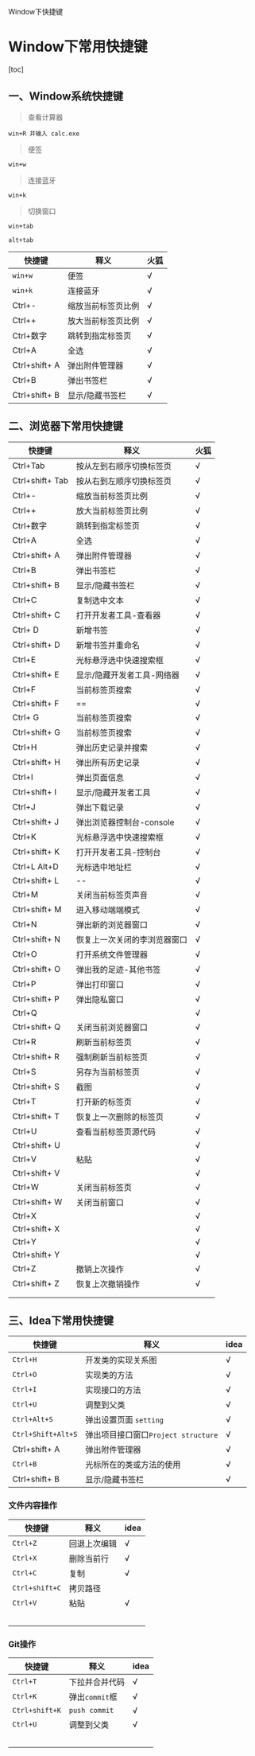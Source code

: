 Window下快捷键

# Window下常用快捷键
[toc]
## 一、Window系统快捷键

> 查看计算器    
```
win+R 并输入 calc.exe 
```
> 便签  

  `win+w`

> 连接蓝牙

`win+k`

> 切换窗口

`win+tab`               

`alt+tab`	

| 快捷键        | 释义               | 火狐 |
| ------------- | ------------------ | ---- |
| `win+w`       | 便签               | √    |
| `win+k`       | 连接蓝牙           | √    |
| Ctrl+-        | 缩放当前标签页比例 | √    |
| Ctrl++        | 放大当前标签页比例 | √    |
| Ctrl+数字     | 跳转到指定标签页   | √    |
| Ctrl+A        | 全选               | √    |
| Ctrl+shift+ A | 弹出附件管理器     | √    |
| Ctrl+B        | 弹出书签栏         | √    |
| Ctrl+shift+ B | 显示/隐藏书签栏    | √    |


## 二、浏览器下常用快捷键


| 快捷键          | 释义                         | 火狐 |
| --------------- | ---------------------------- | ---- |
| Ctrl+Tab        | 按从左到右顺序切换标签页     | √    |
| Ctrl+shift+ Tab | 按从右到左顺序切换标签页     | √    |
| Ctrl+-          | 缩放当前标签页比例           | √    |
| Ctrl++          | 放大当前标签页比例           | √    |
| Ctrl+数字       | 跳转到指定标签页             | √    |
| Ctrl+A          | 全选                         | √    |
| Ctrl+shift+ A   | 弹出附件管理器               | √    |
| Ctrl+B          | 弹出书签栏                   | √    |
| Ctrl+shift+ B   | 显示/隐藏书签栏              | √    |
| Ctrl+C          | 复制选中文本                 | √    |
| Ctrl+shift+ C   | 打开开发者工具-查看器        | √    |
| Ctrl+ D         | 新增书签                     | √    |
| Ctrl+shift+ D   | 新增书签并重命名             | √    |
| Ctrl+E          | 光标悬浮选中快速搜索框       | √    |
| Ctrl+shift+ E   | 显示/隐藏开发者工具-网络器   | √    |
| Ctrl+F          | 当前标签页搜索               | √    |
| Ctrl+shift+ F   | ==                           | √    |
| Ctrl+ G         | 当前标签页搜索               | √    |
| Ctrl+shift+ G   | 当前标签页搜索               | √    |
| Ctrl+H          | 弹出历史记录并搜索           | √    |
| Ctrl+shift+ H   | 弹出所有历史记录             | √    |
| Ctrl+I          | 弹出页面信息                 | √    |
| Ctrl+shift+ I   | 显示/隐藏开发者工具          | √    |
| Ctrl+J          | 弹出下载记录                 | √    |
| Ctrl+shift+ J   | 弹出浏览器控制台-console     | √    |
| Ctrl+K          | 光标悬浮选中快速搜索框       | √    |
| Ctrl+shift+ K   | 打开开发者工具-控制台        | √    |
| Ctrl+L    Alt+D | 光标选中地址栏               | √    |
| Ctrl+shift+ L   | --                           | √    |
| Ctrl+M          | 关闭当前标签页声音           | √    |
| Ctrl+shift+ M   | 进入移动端端模式             | √    |
| Ctrl+N          | 弹出新的浏览器窗口           | √    |
| Ctrl+shift+ N   | 恢复上一次关闭的李浏览器窗口 | √    |
| Ctrl+O          | 打开系统文件管理器           | √    |
| Ctrl+shift+ O   | 弹出我的足迹-其他书签        | √    |
| Ctrl+P          | 弹出打印窗口                 | √    |
| Ctrl+shift+ P   | 弹出隐私窗口                 | √    |
| Ctrl+Q          |                              | √    |
| Ctrl+shift+ Q   | 关闭当前浏览器窗口           | √    |
| Ctrl+R          | 刷新当前标签页               | √    |
| Ctrl+shift+ R   | 强制刷新当前标签页           | √    |
| Ctrl+S          | 另存为当前标签页             | √    |
| Ctrl+shift+ S   | 截图                         | √    |
| Ctrl+T          | 打开新的标签页               | √    |
| Ctrl+shift+ T   | 恢复上一次删除的标签页       | √    |
| Ctrl+U          | 查看当前标签页源代码         | √    |
| Ctrl+shift+ U   |                              | √    |
| Ctrl+V          | 粘贴                         | √    |
| Ctrl+shift+ V   |                              | √    |
| Ctrl+W          | 关闭当前标签页               | √    |
| Ctrl+shift+ W   | 关闭当前窗口                 | √    |
| Ctrl+X          |                              | √    |
| Ctrl+shift+ X   |                              | √    |
| Ctrl+Y          |                              | √    |
| Ctrl+shift+ Y   |                              | √    |
| Ctrl+Z          | 撤销上次操作                 | √    |
| Ctrl+shift+ Z   | 恢复上次撤销操作             | √    |
|                 |                              |      |
|                 |                              |      |



## 三、Idea下常用快捷键



| 快捷键             | 释义                                | idea |
| ------------------ | ----------------------------------- | ---- |
| `Ctrl+H`           | 开发类的实现关系图                  | √    |
| `Ctrl+O`           | 实现类的方法                        | √    |
| `Ctrl+I`           | 实现接口的方法                      | √    |
| `Ctrl+U`           | 调整到父类                          | √    |
| `Ctrl+Alt+S`       | 弹出设置页面 `setting`              | √    |
| `Ctrl+Shift+Alt+S` | 弹出项目接口窗口`Project structure` | √    |
| Ctrl+shift+ A      | 弹出附件管理器                      | √    |
| `Ctrl+B`           | 光标所在的类或方法的使用            | √    |
| Ctrl+shift+ B      | 显示/隐藏书签栏                     | √    |

### 文件内容操作

| 快捷键         | 释义         | idea |
| -------------- | ------------ | ---- |
| `Ctrl+Z`       | 回退上次编辑 | √    |
| `Ctrl+X`       | 删除当前行   | √    |
| `Ctrl+C`       | 复制         | √    |
| `Ctrl+shift+C` | 拷贝路径     |      |
| `Ctrl+V`       | 粘贴         | √    |
|                |              |      |
|                |              |      |
|                |              |      |
|                |              |      |
|                |              |      |

### Git操作

| 快捷键         | 释义           | idea |
| -------------- | -------------- | ---- |
| `Ctrl+T`       | 下拉并合并代码 | √    |
| `Ctrl+K`       | 弹出`commit`框 | √    |
| `Ctrl+shift+K` | `push commit`  | √    |
| `Ctrl+U`       | 调整到父类     | √    |
|                |                |      |
|                |                |      |
|                |                |      |
|                |                |      |
|                |                |      |